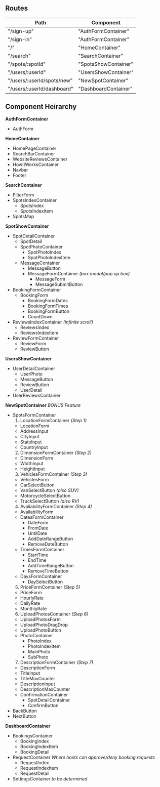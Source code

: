 ## Routes

|Path   | Component   |
|-------|-------------|
| "/sign-up" | "AuthFormContainer" |
| "/sign-in" | "AuthFormContainer" |
| "/" | "HomeContainer" |
| "/search" | "SearchContainer" |
| "/spots/:spotId" | "SpotsShowContainer" |
| "/users/:userId" | "UsersShowContainer" |
| "/users/:userId/spots/new" | "NewSpotContainer" |
| "/users/:userId/dashboard" | "DashboardContainer" |

## Component Heirarchy

**AuthFormContainer**
 - AuthForm

**HomeContainer**
 - HomePageContainer
  - SearchBarContainer
  - WebsiteReviewsContainer
  - HowItWorksContainer
 - Navbar
 - Footer

**SearchContainer**
- FilterForm
- SpotsIndexContainer
  - SpotsIndex
  - SpotsIndexItem
- SpotsMap

**SpotShowContainer**
- SpotDetailContainer
  - SpotDetail
  - SpotPhotoContainer
    - SpotPhotoIndex
    - SpotPhotoIndexItem
  - MessageContainer
    - MessageButton
    - MessageFormContainer _(box modal/pop up box)_
      - MessageForm
      - MessageSubmitButton
- BookingFormContainer
  - BookingForm
    - BookingFormDates
    - BookingFormTimes
    - BookingFormButton
    - CountDown
- ReviewsIndexContainer _(infinite scroll)_
  - ReviewsIndex
  - ReviewsIndexItem
- ReviewFormContainer
  - ReviewForm
  - ReviewButton

**UsersShowContainer**
- UserDetailContainer
  - UserPhoto
  - MessageButton
  - ReviewButton
  - UserDetail
- UserReviewsContainer

**NewSpotContainer** _BONUS Feature_
- SpotsFormContainer
  1. LocationFormContainer _(Step 1)_
    - LocationForm
    - AddressInput
    - CityInput
    - StateInput
    - CountryInput
  2. DimensionFormContainer _(Step 2)_
    - DimensionForm
    - WidthInput
    - HeightInput
  3. VehiclesFormContainer _(Step 3)_
    - VehiclesForm
    - CarSelectButton
    - VanSelectButton _(also SUV)_
    - MotorcycleSelectButton
    - TruckSelectButton _(also RV)_
  4. AvailabilityFormContainer _(Step 4)_
    - AvailabilityForm
    - DatesFormContainer
      - DateForm
      - FromDate
      - UntilDate
      - AddDateRangeButton
      - RemoveDateButton
    - TimesFormContainer
      - StartTime
      - EndTime
      - AddTimeRangeButton
      - RemoveTimeButton
    - DaysFormContainer
      - DaySelectButton
  5. PriceFormContainer _(Step 5)_
    - PriceForm
    - HourlyRate
    - DailyRate
    - MonthlyRate
  6. UploadPhotosContainer _(Step 6)_
    - UploadPhotosForm
    - UploadPhotoDragDrop
    - UploadPhotoButton
    - PhotoContainer
      - PhotoIndex
      - PhotoIndexItem
      - MainPhoto
      - SubPhoto
  7. DescriptionFormContainer _(Step 7)_
    - DescriptionForm
    - TitleInput
    - TitleMaxCounter
    - DescriptionInput
    - DescriptionMaxCounter
  - ConfirmationContainer
    - SpotDetailContainer
    - ConfirmButton
- BackButton
- NextButton

**DashboardContainer**
- BookingsContainer
  - BookingIndex
  - BookingIndexItem
  - BookingDetail
- RequestContainer _Where hosts can approve/deny booking requests_
  - RequestIndex
  - RequestIndexItem
  - RequestDetail
- SettingsContainer _to be determined_
